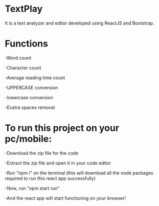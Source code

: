 # TextPlay 

It is a text analyzer and editor developed using ReactJS and Bootstrap.


# Functions

-Word count

-Character count

-Average reading time count

-UPPERCASE conversion

-lowercase conversion

-Exatra spaces removal


# To run this project on your pc/mobile:

-Download the zip file for the code

-Extract the zip file and open it in your code editor

-Run "npm i" on the terminal (this will download all the node packages required to run this react app successfully)

-Now, run "npm start run"

-And the react app will start functioning on your browser!


